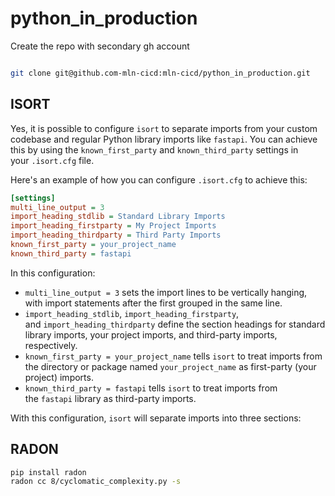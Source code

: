 # python_in_production


Create the repo with secondary gh account
```bash

git clone git@github.com-mln-cicd:mln-cicd/python_in_production.git

```



## **ISORT**

Yes, it is possible to configure `isort` to separate imports from your custom codebase and regular Python library imports like `fastapi`. You can achieve this by using the `known_first_party` and `known_third_party` settings in your `.isort.cfg` file.

Here's an example of how you can configure `.isort.cfg` to achieve this:

```ini
[settings]
multi_line_output = 3
import_heading_stdlib = Standard Library Imports
import_heading_firstparty = My Project Imports
import_heading_thirdparty = Third Party Imports
known_first_party = your_project_name
known_third_party = fastapi

```

In this configuration:

- `multi_line_output = 3` sets the import lines to be vertically hanging, with import statements after the first grouped in the same line.
- `import_heading_stdlib`, `import_heading_firstparty`, and `import_heading_thirdparty` define the section headings for standard library imports, your project imports, and third-party imports, respectively.
- `known_first_party = your_project_name` tells `isort` to treat imports from the directory or package named `your_project_name` as first-party (your project) imports.
- `known_third_party = fastapi` tells `isort` to treat imports from the `fastapi` library as third-party imports.

With this configuration, `isort` will separate imports into three sections:




## **RADON**


```sh
pip install radon
radon cc 8/cyclomatic_complexity.py -s
```
